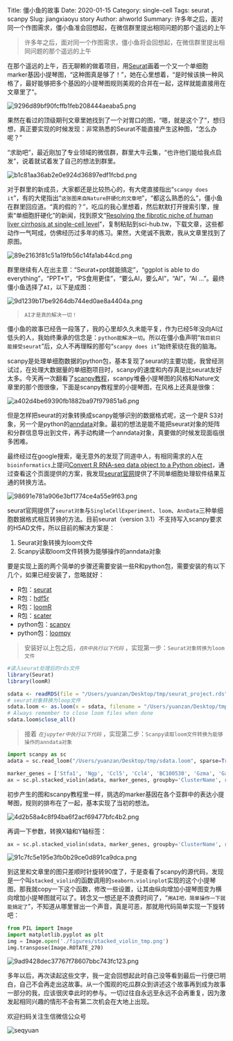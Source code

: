 Title: 僵小鱼的故事
Date: 2020-01-15
Category: single-cell 
Tags: seurat ， scanpy
Slug: jiangxiaoyu story
Author: ahworld
Summary: 许多年之后，面对同一个作图需求，僵小鱼准会回想起，在微信群里提出相同问题的那个遥远的上午

> 许多年之后，面对同一个作图需求，僵小鱼将会回想起，在微信群里提出相同问题的那个遥远的上午

在那个遥远的上午，百无聊赖的做着项目，用[Seurat](https://satijalab.org/seurat/pancreas_integration_label_transfer.html)画着一个又一个单细胞marker基因小提琴图，“这种图真是够了！”，她在心里想着，“是时候该换一种风格了，最好能够把多个基因的小提琴图规则美观的合并在一起，这样就能直接用在文章里了”。

![9296d89bf90fcffb1feb208444aeaba5.png](https://raw.githubusercontent.com/seqyuan/blog/master/images/jiangxiaoyu/jiangxiaoyu_1.png)

果然在看过的顶级期刊文章里她找到了一个对胃口的图，“嗯，就是这个了”，想归想，真正要实现的时候发现：非常熟悉的Seurat不能直接产生这种图，“怎么办呢？”

“求助吧”，最近刚加了专业领域的微信群，群里大牛云集，“也许他们能给我点启发”，说着就试着发了自己的想法到群里。

![b1c81aa36ab2e0e924d36897edf1fcbd.png](https://raw.githubusercontent.com/seqyuan/blog/master/images/jiangxiaoyu/jiangxiaoyu_2.png)

对于群里的新成员，大家都还是比较热心的，有大佬直接指出“`scanpy does it`”，有的大佬指出“`这张图来自Nature肝硬化的文章吧`”，“都这么熟悉的么”，僵小鱼在群里回应道。“真的假的？”，吃瓜的我心里想着，然后默默打开搜索引擎，搜索“单细胞肝硬化”的新闻，找到原文“[Resolving the fibrotic niche of human liver cirrhosis at single-cell level](https://www.nature.com/articles/s41586-019-1631-3)”，复制粘贴到sci-hub.tw，下载文章，这些都动作一气呵成，仿佛经历过多年的练习。果然，大佬诚不我欺，我从文章里找到了原图。

![89e2163f81c51a19fb56c14fa1ab44cd.png](https://raw.githubusercontent.com/seqyuan/blog/master/images/jiangxiaoyu/jiangxiaoyu_3.png)

群里继续有人在出主意：“Seurat+ppt就能搞定”，“ggplot is able to do everything”，“PPT+1”，“PS食用更佳”，“要么AI，要么AI”，“AI”，“AI ...”。最终僵小鱼选择了`AI`，以下是成图：

![9d1239b17be9264db744ed0ae8a4404a.png](https://raw.githubusercontent.com/seqyuan/blog/master/images/jiangxiaoyu/jiangxiaoyu_4.png)

> `AI才是真的解决一切！`

僵小鱼的故事已经告一段落了，我的心里却久久未能平复，作为已经5年没向AI过低头的人，我始终秉承的信念是：`python能解决一切`。所以在僵小鱼声明“`我目前只能接受seurat`”后，众人不再理睬的那句“`scanpy does it`”始终萦绕在我的脑海。

scanpy是处理单细胞数据的python包，基本复现了seurat的主要功能，我曾经测试过，在处理大数据量的单细胞项目时，scanpy的速度和内存真是比seurat友好太多。今天再一次翻看了[scanpy教程](https://scanpy-tutorials.readthedocs.io/en/latest/pbmc3k.html)，scanpy堆叠小提琴图的风格和Nature文章里的那个图很像，下面是scanpy教程里的小提琴图，在风格上还真是很像：

![a402d4be69390fb1882ba97f979851a6.png](https://raw.githubusercontent.com/seqyuan/blog/master/images/jiangxiaoyu/jiangxiaoyu_5.png)

但是怎样把seurat的对象转换成scanpy能够识别的数据格式呢，这一个是R S3对象，另一个是python的[anndata](https://anndata.readthedocs.io/en/stable/api.html#module-anndata)对象。最初的想法是能不能把seurat对象的矩阵和分群信息导出到文件，再手动构建一个anndata对象，真要做的时候发现面临很多困难。

最终经过在google搜索，毫无意外的发现了同道中人，有相同需求的人在`bioinformatics`上提问[Convert R RNA-seq data object to a Python object](https://bioinformatics.stackexchange.com/questions/3943/convert-r-rna-seq-data-object-to-a-python-object)，通过查看这个页面提供的方案，我发现[seurat官网](https://satijalab.org/seurat/v3.1/conversion_vignette.html)提供了不同单细胞处理软件结果互通的转换方法。

![98691e781a906e3bf1774ce4a55e9f63.png](https://raw.githubusercontent.com/seqyuan/blog/master/images/jiangxiaoyu/jiangxiaoyu_6.png)

seurat官网提供了`seurat对象`与`SingleCellExperiment`、`loom`、`AnnData`三种单细胞数据格式相互转换的方法。目前seurat（version 3.1）不支持写入scanpy要求的H5AD文件，所以目前的解决方案是：

1. Seurat对象转换为loom文件
2. Scanpy读取loom文件转换为能够操作的anndata对象

要是实现上面的两个简单的步骤还需要安装一些R和python包，需要安装的有以下几个，如果已经安装了，忽略就好：

* R包：[seurat](https://satijalab.org/seurat/install.html)
* R包：[hdf5r](https://github.com/hhoeflin/hdf5r)
* R包：[loomR](https://satijalab.org/loomR/loomR_tutorial.html)
* R包：[scater](https://bioconductor.org/packages/release/bioc/html/scater.html)
* python包：[scanpy](https://scanpy.readthedocs.io/en/stable/installation.html)
* python包：[loompy](http://linnarssonlab.org/loompy/installation/index.html)

> 安装好以上包之后，*`在R中执行以下代码`* ，实现第一步：`Seurat对象转换为loom文件`

```R
#读入seurat处理后的rds文件
library(Seurat)
library(loomR)

sdata <- readRDS(file = "/Users/yuanzan/Desktop/tmp/seurat_project.rds")
# seurat对象转换为loop文件
sdata.loom <- as.loom(x = sdata, filename = "/Users/yuanzan/Desktop/tmp/sdata.loom", verbose = FALSE)
# Always remember to close loom files when done
sdata.loom$close_all()
```

> 接着 *`在jupyter中执行以下代码`* ，实现第二步：`Scanpy读取loom文件转换为能够操作的anndata对象`

```python
import scanpy as sc
adata = sc.read_loom("/Users/yuanzan/Desktop/tmp/sdata.loom", sparse=True, cleanup=False, X_name='spliced', obs_names='CellID', var_names='Gene', dtype='float32')

marker_genes = ['Stfa1', 'Ngp', 'Ccl5', 'Ccl4', 'BC100530', 'Gzma', 'Gata2', 'Cd74']
ax = sc.pl.stacked_violin(adata, marker_genes, groupby='ClusterName', rotation=90)
```
初步产生的图和scanpy教程里一样，挑选的marker基因在各个亚群中的表达小提琴图，规则的排布在了一起，基本实现了当初的想法。

![4d2b58a4c8f94ba6f2acf69477bfc4b2.png](https://raw.githubusercontent.com/seqyuan/blog/master/images/jiangxiaoyu/jiangxiaoyu_7.png)

再调一下参数，转换X轴和Y轴标签：

```python
ax = sc.pl.stacked_violin(sdata, marker_genes, groupby='ClusterName', rotation=90,swap_axes=True, save="_tmp.png")
```

![91c7fc5e195e3fb0b29ce0d891ca9dca.png](https://raw.githubusercontent.com/seqyuan/blog/master/images/jiangxiaoyu/jiangxiaoyu_8.png)

到这里和文章里的图只差顺时针旋转90度了，于是查看了scanpy的源代码，发现是一个叫`stacked_violin`的函数调用的`seaborn.violinplot`实现的这个小提琴图，那我就copy一下这个函数，修改一些设置，让其由纵向增加小提琴图变为横向增加小提琴图就可以了。转念又一想还是不浪费时间了，“`用AI吧，简单操作一下就能搞定了`”，不知道从哪里冒出一个声音，真是可恶，那就用代码简单实现一下旋转吧：

```python
from PIL import Image
import matplotlib.pyplot as plt
img = Image.open('./figures/stacked_violin_tmp.png')
img.transpose(Image.ROTATE_270)
```

![9ad9428dec37767f78607bbc743fc123.png](https://raw.githubusercontent.com/seqyuan/blog/master/images/jiangxiaoyu/jiangxiaoyu_9.png)

多年以后，再次读起这些文字，我一定会回想起此时自己没等看到最后一行便已明白，自己不会再走出这故事。从一个围观的吃瓜群众到讲述这个故事再到成为故事一部分的我，应该很庆幸此时的参与。一切过往自永远至永远不会再重复，因为激发起相同兴趣的情形不会有第二次机会在大地上出现。

欢迎扫码关注生信微信公众号

![seqyuan](https://raw.githubusercontent.com/seqyuan/blog/master/images/jiangxiaoyu/seqyuan.jpg)
